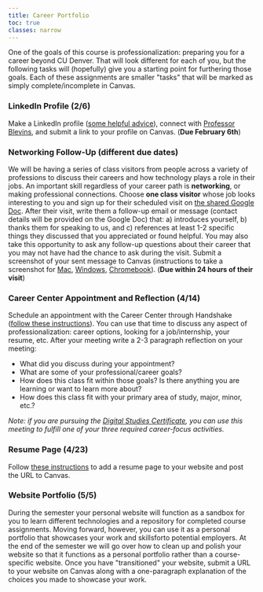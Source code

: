 ```yaml
---
title: Career Portfolio
toc: true
classes: narrow
---
```


One of the goals of this course is professionalization: preparing you for a career beyond CU Denver. That will look different for each of you, but the following tasks will (hopefully) give you a starting point for furthering those goals. Each of these assignments are smaller "tasks" that will be marked as simply complete/incomplete in Canvas.

### LinkedIn Profile (2/6)
Make a LinkedIn profile ([some helpful advice](https://university.linkedin.com/content/dam/university/global/en_US/site/pdf/LinkedIn%20Profile%20Checklist%20-%20College%20Students.pdf)), connect with [Professor Blevins](https://www.linkedin.com/in/cameronblevins/), and submit a link to your profile on Canvas. (**Due February 6th**)

### Networking Follow-Up (different due dates)
We will be having a series of class visitors from people across a variety of professions to discuss their careers and how technology plays a role in their jobs. An important skill regardless of your career path is **networking**, or making professional connections. Choose **one class visitor** whose job looks interesting to you and sign up for their scheduled visit on [the shared Google Doc](https://docs.google.com/document/d/1mVevRuxucNDA8Yffe2rZmkviuZKOsy6PyxPoozBC4O8/edit?usp=sharing). After their visit,  write them a follow-up email or message (contact details will be provided on the Google Doc) that: a) introduces yourself, b) thanks them for speaking to us, and c) references at least 1-2 specific things they discussed that you appreciated or found helpful. You may also take this opportunity to ask any follow-up questions about their career that you may not have had the chance to ask during the visit. Submit a screenshot of your sent message to Canvas (instructions to take a screenshot for [Mac](https://support.apple.com/en-us/HT201361), [Windows](https://support.microsoft.com/en-us/windows/use-snipping-tool-to-capture-screenshots-00246869-1843-655f-f220-97299b865f6b), [Chromebook](https://support.google.com/chromebook/answer/10474268?hl=en)). (**Due within 24 hours of their visit**) 

### Career Center Appointment and Reflection (4/14)
Schedule an appointment with the Career Center through Handshake ([follow these instructions](https://www.ucdenver.edu/lynxconnect/career-center#:~:text=we%20are%20here%20to%20help!)). You can use that time to discuss any aspect of professionalization: career options, looking for a job/internship, your resume, etc. After your meeting write a 2-3 paragraph reflection on your meeting:

* What did you discuss during your appointment?
* What are some of your professional/career goals?
* How does this class fit within those goals? Is there anything you are learning or want to learn more about?
* How does this class fit with your primary area of study, major, minor, etc.? 

*Note: if you are pursuing the [Digital Studies Certificate](https://clas.ucdenver.edu/digital-studies-certificates/), you can use this meeting to fulfill one of your three required career-focus activities.* 

### Resume Page (4/23)
Follow [these instructions]({{site.baseurl}}/modules/resume-website/) to add a resume page to your website and post the URL to Canvas.

### Website Portfolio (5/5)
During the semester your personal website will function as a sandbox for you to learn different technologies and a repository for completed course assignments. Moving forward, however, you can use it as a personal portfolio that showcases your work and skillsforto potential employers. At the end of the semester we will go over how to clean up and polish your website so that it functions as a personal portfolio rather than a course-specific website. Once you have "transitioned" your website, submit a URL to your website on Canvas along with a one-paragraph explanation of the choices you made to showcase your work.
